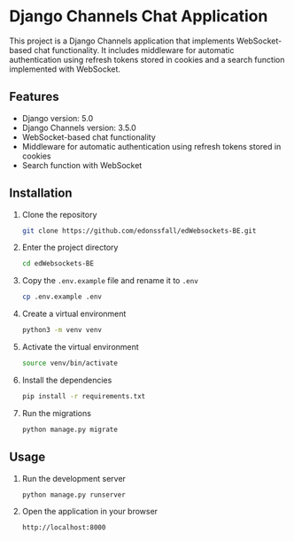# Django Channels Chat Application

This project is a Django Channels application that implements WebSocket-based chat functionality. It includes middleware
for automatic authentication using refresh tokens stored in cookies and a search function implemented with WebSocket.

## Features
- Django version: 5.0
- Django Channels version: 3.5.0
- WebSocket-based chat functionality
- Middleware for automatic authentication using refresh tokens stored in cookies
- Search function with WebSocket

## Installation
1. Clone the repository
    ```bash
    git clone https://github.com/edonssfall/edWebsockets-BE.git
    ```
2. Enter the project directory
    ```bash
    cd edWebsockets-BE
    ```
3. Copy the `.env.example` file and rename it to `.env`
    ```bash
    cp .env.example .env
    ```
4. Create a virtual environment
    ```bash
    python3 -m venv venv
    ```
5. Activate the virtual environment
    ```bash
    source venv/bin/activate
    ```
6. Install the dependencies
    ```bash
    pip install -r requirements.txt
    ```
7. Run the migrations
    ```bash
    python manage.py migrate
    ```

## Usage
1. Run the development server
    ```bash
    python manage.py runserver
    ```
2. Open the application in your browser
    ```
    http://localhost:8000
    ```
